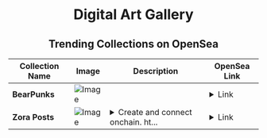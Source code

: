 <div align="center">

# Digital Art Gallery

## Trending Collections on OpenSea

| Collection Name                       | Image                                                                                     | Description                       | OpenSea Link                                                                                          |
|---------------------------------------|-------------------------------------------------------------------------------------------|-----------------------------------|--------------------------------------------------------------------------------------------------------|
| **BearPunks** | ![Image](https://i.seadn.io/s/raw/files/8cbfe99aeebfcd7f63aa94c30d5949b1.png?w=500&auto=format?w=200&auto=format) |  | <details><summary>Link</summary>[BearPunks](https://opensea.io/collection/bearpunks-4)</details> |
| **Zora Posts** | ![Image](https://i.seadn.io/s/raw/files/ff370b21b8393f5569a3a64bc6368f78.jpg?w=500&auto=format?w=200&auto=format) | <details><summary>Create and connect onchain. ht...</summary>Create and connect onchain. https://zora.co</details> | <details><summary>Link</summary>[Zora Posts](https://opensea.io/collection/zora-posts-24986)</details> |

</div>